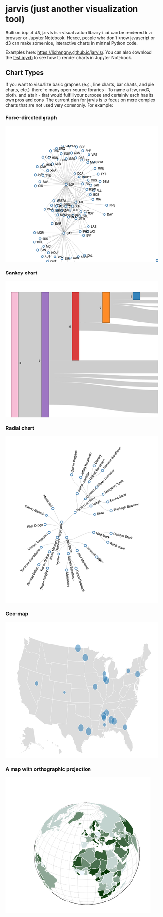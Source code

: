 # jarvis (just another visualization tool)
Built on top of d3, jarvis is a visualization library that can be rendered in a browser or Jupyter Notebook. Hence, people who don't know javascript or d3 can make some nice, interactive charts in mininal Python code.

Examples here: https://lichangny.github.io/jarvis/. You can also download the [test.ipynb](https://github.com/LiChangNY/jarvis/blob/master/jarvis/test.ipynb) to see how to render charts in Jupyter Notebook.

## Chart Types
If you want to visualize basic graphes (e.g., line charts, bar charts, and pie charts, etc.), there're many open-source libraries - To name a few, nvd3, plotly, and altair - that would fulfill your purpose and certainly each has its own pros and cons. The current plan for jarvis is to focus on more complex charts that are not used very commonly. For example:

### Force-directed graph

<img src="img/force%20graph.png" width="600" height="450">

### Sankey chart

<img src="img/sankey.png" width="600" height="450">

### Radial chart

<img src="img/radial.png" width="600" height="550">

### Geo-map

<img src="img/map.png" width="600" height="450">

### A map with orthographic projection

<img src="img/globe.png" width="480" height="450">
